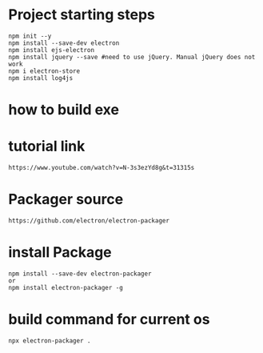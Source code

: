 # Project starting steps
    npm init --y 
    npm install --save-dev electron
    npm install ejs-electron
    npm install jquery --save #need to use jQuery. Manual jQuery does not work
    npm i electron-store
    npm install log4js
# how to build exe
# tutorial link
    https://www.youtube.com/watch?v=N-3s3ezYd8g&t=31315s
# Packager source
    https://github.com/electron/electron-packager
# install Package
    npm install --save-dev electron-packager
    or 
    npm install electron-packager -g
# build command for current os
    npx electron-packager .
